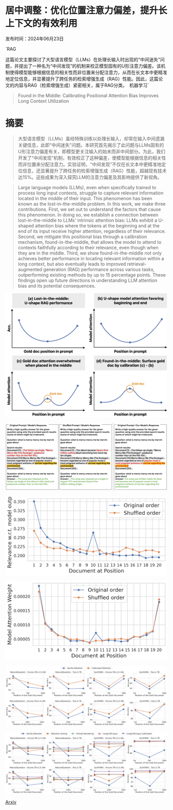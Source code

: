 # 居中调整：优化位置注意力偏差，提升长上下文的有效利用

发布时间：2024年06月23日

`RAG

这篇论文主要探讨了大型语言模型（LLMs）在处理长输入时出现的“中间迷失”问题，并提出了一种名为“中间发现”的机制来校正模型固有的U形注意力偏差。该机制使得模型能够根据信息的相关性而非位置来分配注意力，从而在长文本中更精准地定位信息，并显著提升了跨任务的检索增强生成（RAG）性能。因此，这篇论文的内容与RAG（检索增强生成）紧密相关，属于RAG分类。` `机器学习`

> Found in the Middle: Calibrating Positional Attention Bias Improves Long Context Utilization

# 摘要

> 大型语言模型（LLMs）虽经特殊训练以处理长输入，却常在输入中间遗漏关键信息，此即“中间迷失”问题。本研究首先揭示了此问题与LLMs固有的U形注意力偏差有关，即模型更关注输入的始末而非中间部分。为此，我们开发了“中间发现”机制，有效校正了这种偏差，使模型能根据信息的相关性而非位置来分配注意力。实验证明，“中间发现”不仅在长文本中更精准地定位信息，还显著提升了跨任务的检索增强生成（RAG）性能，超越现有技术达15%。这些成果为深入探究LLM的注意力偏差及其影响提供了新视角。

> Large language models (LLMs), even when specifically trained to process long input contexts, struggle to capture relevant information located in the middle of their input. This phenomenon has been known as the lost-in-the-middle problem. In this work, we make three contributions. First, we set out to understand the factors that cause this phenomenon. In doing so, we establish a connection between lost-in-the-middle to LLMs' intrinsic attention bias: LLMs exhibit a U-shaped attention bias where the tokens at the beginning and at the end of its input receive higher attention, regardless of their relevance. Second, we mitigate this positional bias through a calibration mechanism, found-in-the-middle, that allows the model to attend to contexts faithfully according to their relevance, even though when they are in the middle. Third, we show found-in-the-middle not only achieves better performance in locating relevant information within a long context, but also eventually leads to improved retrieval-augmented generation (RAG) performance across various tasks, outperforming existing methods by up to 15 percentage points. These findings open up future directions in understanding LLM attention bias and its potential consequences.

![居中调整：优化位置注意力偏差，提升长上下文的有效利用](../../../paper_images/2406.16008/teaser.png)

![居中调整：优化位置注意力偏差，提升长上下文的有效利用](../../../paper_images/2406.16008/x1.png)

![居中调整：优化位置注意力偏差，提升长上下文的有效利用](../../../paper_images/2406.16008/vicuna_rel_pos.png)

![居中调整：优化位置注意力偏差，提升长上下文的有效利用](../../../paper_images/2406.16008/vicuna_attn_weight.png)

![居中调整：优化位置注意力偏差，提升长上下文的有效利用](../../../paper_images/2406.16008/cmr_base_figure.png)

![居中调整：优化位置注意力偏差，提升长上下文的有效利用](../../../paper_images/2406.16008/cmr_all_methods.png)

[Arxiv](https://arxiv.org/abs/2406.16008)